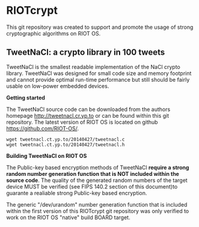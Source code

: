 # RIOTcrypt

This git repository was created to support and promote the usage of strong cryptographic algorithms on RIOT OS.

## TweetNaCl: a crypto library in 100 tweets

TweetNaCl is the smallest readable implementation of the NaCl crypto library. TweetNaCl was designed for small code size and memory footprint and cannot provide optimal run-time performance but still should be fairly usable on low-power embedded devices.

**Getting started**

The TweetNaCl source code can be downloaded from the authors homepage http://tweetnacl.cr.yp.to or can be found within this git repository. The latest version of RIOT OS is located on github https://github.com/RIOT-OS/.

```
wget tweetnacl.ct.yp.to/20140427/tweetnacl.c
wget tweetnacl.ct.yp.to/20140427/tweetnacl.h
```

**Building TweetNaCl on RIOT OS**

The Public-key based encryption methods of TweetNaCl **require a strong random number generation function that is NOT included within the source code**. The quality of the generated random numbers of the target device MUST be verified (see FIPS 140.2 section of this document)to guarante a realiable strong Public-key based encryption.

The generic "/dev/urandom" number generation function that is included within the first version of this RIOTcrypt git repository was only verified to work on the RIOT OS "native" build BOARD target.
